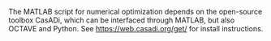 The MATLAB script for numerical optimization depends on the open-source toolbox CasADi, which can be interfaced through MATLAB, but also OCTAVE and Python. See https://web.casadi.org/get/ for install instructions.
